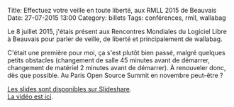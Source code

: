 Title: Effectuez votre veille en toute liberté, aux RMLL 2015 de Beauvais
Date: 27-07-2015 13:00
Category: billets
Tags: conférences, rmll, wallabag

Le 8 juillet 2015, j'étais présent aux Rencontres Mondiales du Logiciel Libre à Beauvais pour parler de veille, de liberté et principalement de wallabag.

C'était une première pour moi, ça s'est plutôt bien passé, malgré quelques petits obstacles (changement de salle 45 minutes avant de démarrer, changement de matériel 2 minutes avant de démarrer). À renouveler donc, dès que possible. Au Paris Open Source Summit en novembre peut-être ?

[Les slides sont disponibles sur Slideshare](http://fr.slideshare.net/nicosomb/effectuez-votre-veille-en-toute-liberte-rmll-2015-beauvais).  
[La vidéo est ici](https://rmll.ubicast.tv/videos/effectuez-votre-veille-en-toute-liberte/).
